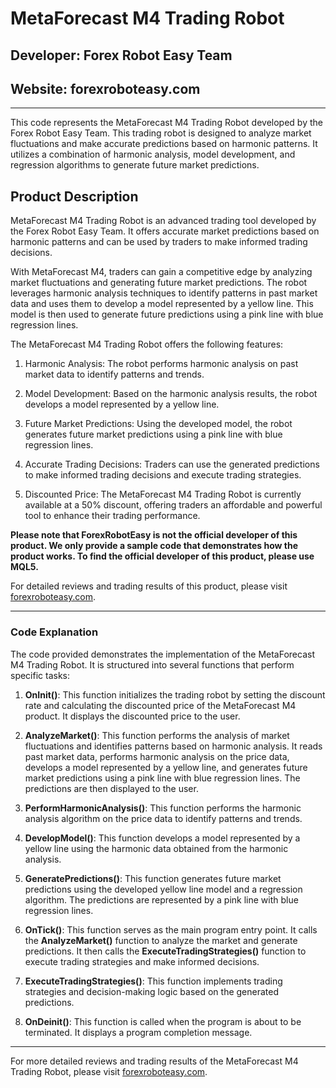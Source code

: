 # MetaForecast M4 Trading Robot

## Developer: Forex Robot Easy Team
## Website: forexroboteasy.com

---

This code represents the MetaForecast M4 Trading Robot developed by the Forex Robot Easy Team. This trading robot is designed to analyze market fluctuations and make accurate predictions based on harmonic patterns. It utilizes a combination of harmonic analysis, model development, and regression algorithms to generate future market predictions.

## Product Description

MetaForecast M4 Trading Robot is an advanced trading tool developed by the Forex Robot Easy Team. It offers accurate market predictions based on harmonic patterns and can be used by traders to make informed trading decisions. 

With MetaForecast M4, traders can gain a competitive edge by analyzing market fluctuations and generating future market predictions. The robot leverages harmonic analysis techniques to identify patterns in past market data and uses them to develop a model represented by a yellow line. This model is then used to generate future predictions using a pink line with blue regression lines.

The MetaForecast M4 Trading Robot offers the following features:

1. Harmonic Analysis: The robot performs harmonic analysis on past market data to identify patterns and trends.

2. Model Development: Based on the harmonic analysis results, the robot develops a model represented by a yellow line.

3. Future Market Predictions: Using the developed model, the robot generates future market predictions using a pink line with blue regression lines.

4. Accurate Trading Decisions: Traders can use the generated predictions to make informed trading decisions and execute trading strategies.

5. Discounted Price: The MetaForecast M4 Trading Robot is currently available at a 50% discount, offering traders an affordable and powerful tool to enhance their trading performance.

**Please note that ForexRobotEasy is not the official developer of this product. We only provide a sample code that demonstrates how the product works. To find the official developer of this product, please use MQL5.**

For detailed reviews and trading results of this product, please visit [forexroboteasy.com](https://forexroboteasy.com/forex-robot-review/metaforecast-m4-review-accurate-market-predictions-at-50-off/).

---

### Code Explanation

The code provided demonstrates the implementation of the MetaForecast M4 Trading Robot. It is structured into several functions that perform specific tasks:

1. **OnInit()**: This function initializes the trading robot by setting the discount rate and calculating the discounted price of the MetaForecast M4 product. It displays the discounted price to the user.

2. **AnalyzeMarket()**: This function performs the analysis of market fluctuations and identifies patterns based on harmonic analysis. It reads past market data, performs harmonic analysis on the price data, develops a model represented by a yellow line, and generates future market predictions using a pink line with blue regression lines. The predictions are then displayed to the user.

3. **PerformHarmonicAnalysis()**: This function performs the harmonic analysis algorithm on the price data to identify patterns and trends.

4. **DevelopModel()**: This function develops a model represented by a yellow line using the harmonic data obtained from the harmonic analysis.

5. **GeneratePredictions()**: This function generates future market predictions using the developed yellow line model and a regression algorithm. The predictions are represented by a pink line with blue regression lines.

6. **OnTick()**: This function serves as the main program entry point. It calls the **AnalyzeMarket()** function to analyze the market and generate predictions. It then calls the **ExecuteTradingStrategies()** function to execute trading strategies and make informed decisions.

7. **ExecuteTradingStrategies()**: This function implements trading strategies and decision-making logic based on the generated predictions.

8. **OnDeinit()**: This function is called when the program is about to be terminated. It displays a program completion message.

---

For more detailed reviews and trading results of the MetaForecast M4 Trading Robot, please visit [forexroboteasy.com](https://forexroboteasy.com/forex-robot-review/metaforecast-m4-review-accurate-market-predictions-at-50-off/).
